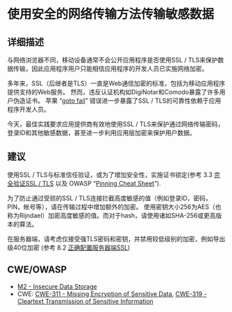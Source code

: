 # 使用安全的网络传输方法传输敏感数据

## 详细描述

与网络浏览器不同，移动设备通常不会公开应用程序是否使用SSL / TLS来保护数据传输，因此应用程序用户只能相信应用程序的开发人员已实施网络加密。

多年来，SSL（后继者是TLS）一直是Web通信加密的标准，包括为移动应用程序提供支持的Web服务。 然而，违反认证机构如DigiNotar和Comodo暴露了许多用户伪造证书。 苹果 “[goto fail](https://avandeursen.com/2014/02/22/gotofail-security/)” 错误进一步暴露了SSL / TLS的可靠性依赖于应用程序开发人员。

今天，最佳实践要求应用提供商有效地使用SSL / TLS来保护通过网络传输密码，登录ID和其他敏感数据，甚至进一步利用应用层加密来保护用户数据。

## 建议

使用SSL / TLS与标准信任验证，或为了增加安全性，实施证书锁定(参考 3.3 [完全验证SSL / TLS](fully-validate-ssl-tls.md) 以及 OWASP “[Pinning Cheat Sheet](https://www.owasp.org/index.php/Pinning_Cheat_Sheet)”).

为了防止通过受损的SSL / TLS连接拦截高度敏感的值（例如登录ID，密码，PIN，帐号等），请在传输过程中增加额外的加密。 使用密钥大小256为AES（也称为Rijndael）加密高度敏感的值。而对于hash，请使用诸如SHA-256或更高版本的算法。

在服务器端，请考虑仅接受强TLS密码和密钥，并禁用较低级别的加密，例如导出级40位加密 (参考 8.2 [正确配置服务器端SSL](../servers/server-side-ssl-configuration.md))

## CWE/OWASP

* [M2 - Insecure Data Storage](https://www.owasp.org/index.php/Mobile_Top_10_2016-M2-Insecure_Data_Storage)
* CWE: [CWE-311 - Missing Encryption of Sensitive Data](http://cwe.mitre.org/data/definitions/311.html), [CWE-319 - Cleartext Transmission of Sensitive Information](http://cwe.mitre.org/data/definitions/319.html)
